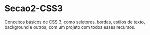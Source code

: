 # Secao2-CSS3
 Conceitos básicos de CSS 3, como seletores, bordas, estilos de texto, background e outros, com um projeto com todos esses recursos.

